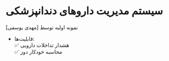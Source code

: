 # سیستم مدیریت داروهای دندانپزشکی  
نمونه اولیه توسط [مهدی یوسفی]  
- قابلیت‌ها:  
  ✅ هشدار تداخلات دارویی  
  ✅ محاسبه خودکار دوز  

<!--
**MedTech-Mahdi/MedTech-Mahdi** is a ✨ _special_ ✨ repository because its `README.md` (this file) appears on your GitHub profile.

Here are some ideas to get you started:

- 🔭 I’m currently working on ...
- 🌱 I’m currently learning ...
- 👯 I’m looking to collaborate on ...
- 🤔 I’m looking for help with ...
- 💬 Ask me about ...
- 📫 How to reach me: ...
- 😄 Pronouns: ...
- ⚡ Fun fact: ...
-->
